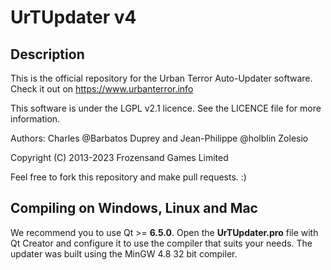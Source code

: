 UrTUpdater v4
======================

Description
-----------

This is the official repository for the Urban Terror Auto-Updater software. 
Check it out on https://www.urbanterror.info

This software is under the LGPL v2.1 licence. See the LICENCE file for more information.

Authors: Charles @Barbatos Duprey and Jean-Philippe @holblin Zolesio

Copyright (C) 2013-2023 Frozensand Games Limited

Feel free to fork this repository and make pull requests. :) 


Compiling on Windows, Linux and Mac
-----------

We recommend you to use Qt >= **6.5.0**. 
Open the **UrTUpdater.pro** file with Qt Creator and configure it to use the compiler that suits your needs. 
The updater was built using the MinGW 4.8 32 bit compiler.
